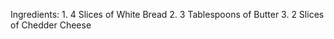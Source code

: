 Ingredients:
    1. 4 Slices of White Bread
    2. 3 Tablespoons of Butter
    3. 2 Slices of Chedder Cheese